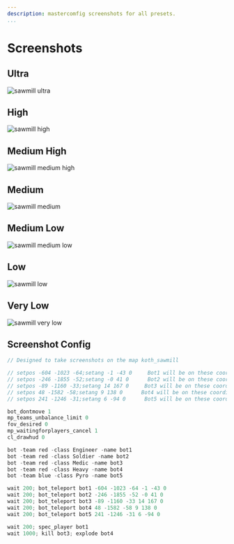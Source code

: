 ```yaml
---
description: mastercomfig screenshots for all presets.
...
```


# Screenshots

## Ultra

![sawmill ultra](https://mastercomfig.com/img/presets/ultra.png)

## High

![sawmill high](https://mastercomfig.com/img/presets/high.png)

## Medium High

![sawmill medium high](https://mastercomfig.com/img/presets/medium-high.png)

## Medium

![sawmill medium](https://mastercomfig.com/img/presets/medium.png)

## Medium Low

![sawmill medium low](https://mastercomfig.com/img/presets/medium-low.png)

## Low

![sawmill low](https://mastercomfig.com/img/presets/low.png)

## Very Low

![sawmill very low](https://mastercomfig.com/img/presets/very-low.png)

## Screenshot Config

```c
// Designed to take screenshots on the map koth_sawmill

// setpos -604 -1023 -64;setang -1 -43 0     Bot1 will be on these coordinates, spectate this bot, RED TEAM
// setpos -246 -1855 -52;setang -0 41 0      Bot2 will be on these coordinates, RED TEAM
// setpos -89 -1160 -33;setang 14 167 0     Bot3 will be on these coordinates, kill this bot, RED TEAM
// setpos 48 -1582 -58;setang 9 138 0      Bot4 will be on these coordinates, explode this bot, RED TEAM
// setpos 241 -1246 -31;setang 6 -94 0      Bot5 will be on these coordinates, BLUE TEAM

bot_dontmove 1
mp_teams_unbalance_limit 0
fov_desired 0
mp_waitingforplayers_cancel 1
cl_drawhud 0

bot -team red -class Engineer -name bot1
bot -team red -class Soldier -name bot2
bot -team red -class Medic -name bot3
bot -team red -class Heavy -name bot4
bot -team blue -class Pyro -name bot5

wait 200; bot_teleport bot1 -604 -1023 -64 -1 -43 0
wait 200; bot_teleport bot2 -246 -1855 -52 -0 41 0
wait 200; bot_teleport bot3 -89 -1160 -33 14 167 0
wait 200; bot_teleport bot4 48 -1582 -58 9 138 0
wait 200; bot_teleport bot5 241 -1246 -31 6 -94 0

wait 200; spec_player bot1
wait 1000; kill bot3; explode bot4
```
